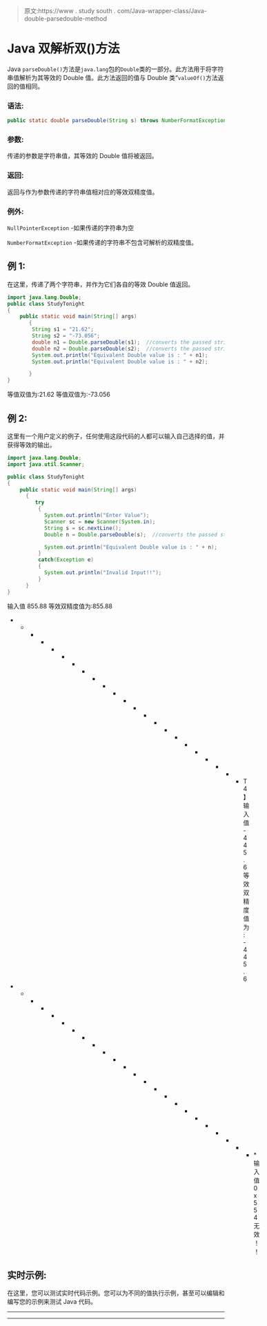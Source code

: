 > 原文:https://www . study south . com/Java-wrapper-class/Java-double-parsedouble-method


# Java 双解析双()方法

Java `parseDouble()`方法是`java.lang`包的`Double`类的一部分。此方法用于将字符串值解析为其等效的 Double 值。此方法返回的值与 Double 类“`valueOf()`方法返回的值相同。

### 语法:

```java
public static double parseDouble(String s) throws NumberFormatException
```

### 参数:

传递的参数是字符串值，其等效的 Double 值将被返回。

### 返回:

返回与作为参数传递的字符串值相对应的等效双精度值。

### 例外:

`NullPointerException` -如果传递的字符串为空

`NumberFormatException` -如果传递的字符串不包含可解析的双精度值。

## 例 1:

在这里，传递了两个字符串，并作为它们各自的等效 Double 值返回。

```java
import java.lang.Double;
public class StudyTonight 
{  
    public static void main(String[] args) 
       {          
        String s1 = "21.62"; 
        String s2 = "-73.056";
        double n1 = Double.parseDouble(s1);  //converts the passed string into its corresponding double value
        double n2 = Double.parseDouble(s2);  //converts the passed string into its corresponding doube value        
        System.out.println("Equivalent Double value is : " + n1);
        System.out.println("Equivalent Double value is : " + n2);

       }  
} 
```

等值双值为:21.62
等值双值为:-73.056

## 例 2:

这里有一个用户定义的例子，任何使用这段代码的人都可以输入自己选择的值，并获得等效的输出。

```java
import java.lang.Double;
import java.util.Scanner;

public class StudyTonight 
{  
    public static void main(String[] args) 
      {  
         try
          {
            System.out.println("Enter Value");
            Scanner sc = new Scanner(System.in);
            String s = sc.nextLine();
            Double n = Double.parseDouble(s);  //converts the passed string as double value

            System.out.println("Equivalent Double value is : " + n);
          }
          catch(Exception e)
          {
            System.out.println("Invalid Input!!");
          }
      }  
} 
```

输入值
855.88
等效双精度值为:855.88
* * * * * * * * * * * * * * * * * * * * * * * T4】输入值
-445.6
等效双精度值为:-445.6
* * * * * * * * * * * * * * * * * * * * * * * * *输入值
0x554
无效！！

## 实时示例:

在这里，您可以测试实时代码示例。您可以为不同的值执行示例，甚至可以编辑和编写您的示例来测试 Java 代码。

* * *

* * *